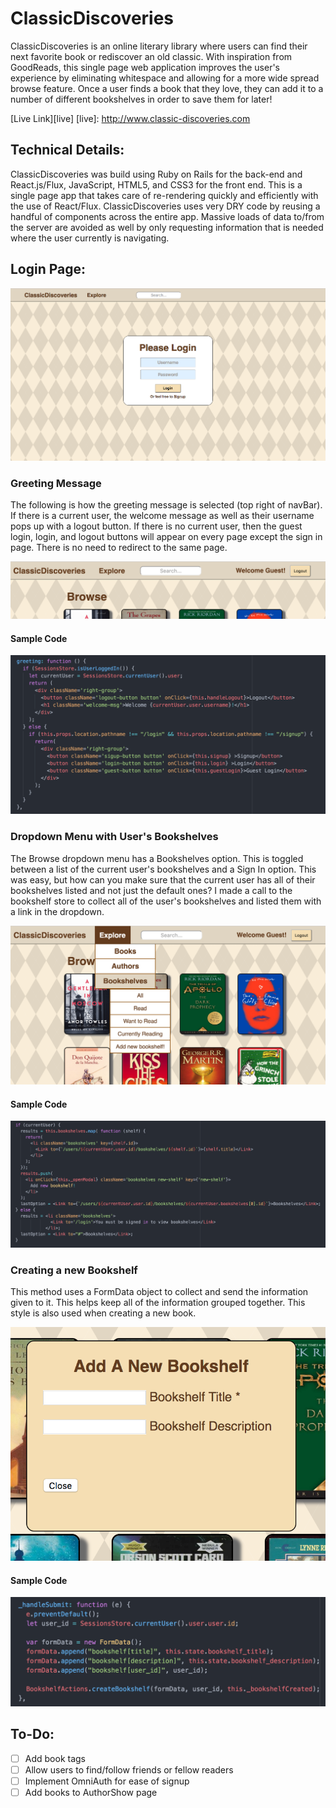 # ClassicDiscoveries

ClassicDiscoveries is an online literary library where users can find their next favorite book or rediscover an old classic. With inspiration from GoodReads, this single page web application improves the user's experience by eliminating whitespace and allowing for a more wide spread browse feature. Once a user finds a book that they love, they can add it to a number of different bookshelves in order to save them for later!

[Live Link][live]
[live]: http://www.classic-discoveries.com

## Technical Details:

ClassicDiscoveries was build using Ruby on Rails for the back-end and React.js/Flux, JavaScript, HTML5, and CSS3 for the front end. This is a single page app that takes care of re-rendering quickly and efficiently with the use of React/Flux. ClassicDiscoveries uses very DRY code by reusing a handful of components across the entire app. Massive loads of data to/from the server are avoided as well by only requesting information that is needed where the user currently is navigating.

## Login Page:

[![welcome](./docs/images/welcome.png)](http://www.classic-discoveries.com/#/login)

### Greeting Message

The following is how the greeting message is selected (top right of navBar). If there is a current user, the welcome message as well as their username
pops up with a logout button. If there is no current user, then the guest login, login, and logout buttons will appear on every page except the sign in page. There is no need to redirect to the same page.

![welcome](./docs/images/GreetingPage.png)

#### Sample Code
![welcome](./docs/images/Greeting.png)


### Dropdown Menu with User's Bookshelves

The Browse dropdown menu has a Bookshelves option. This is toggled between a list of the current user's bookshelves and a Sign In option. This was easy,
but how can you make sure that the current user has all of their bookshelves listed and not just the default ones? I made a call to the bookshelf store
to collect all of the user's bookshelves and listed them with a link in the dropdown.

![welcome](./docs/images/Bookshelf_DropDownPage.png)

#### Sample Code
![welcome](./docs/images/Bookshelf_DropDown.png)


### Creating a new Bookshelf

This method uses a FormData object to collect and send the information given to it. This helps keep all of the information grouped together. This style
is also used when creating a new book.

![welcome](./docs/images/Bookshelf_HandleSubmitPage.png)

#### Sample Code
![welcome](./docs/images/Bookshelf_HandleSubmit.png)


## To-Do:

- [ ] Add book tags
- [ ] Allow users to find/follow friends or fellow readers
- [ ] Implement OmniAuth for ease of signup
- [ ] Add books to AuthorShow page
